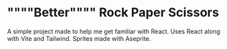 # """"Better"""" Rock Paper Scissors

A simple project made to help me get familiar with React. Uses React along with Vite and Tailwind. Sprites made with Aseprite.
